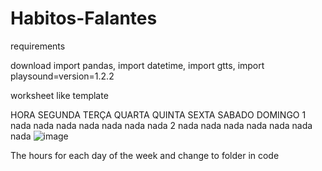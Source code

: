 # Habitos-Falantes

requirements

download import pandas, 
         import datetime, 
         import gtts, 
         import playsound=version=1.2.2

worksheet like template

HORA	SEGUNDA	TERÇA	QUARTA	QUINTA	SEXTA	SABADO	DOMINGO
1	nada	nada	nada	nada	nada	nada	nada
2	nada	nada	nada	nada	nada	nada	nada
![image](https://user-images.githubusercontent.com/72868782/160618443-370f332b-5f21-4a7a-bec0-0ced5fedfe00.png)


The hours for each day of the week and change to folder in code
